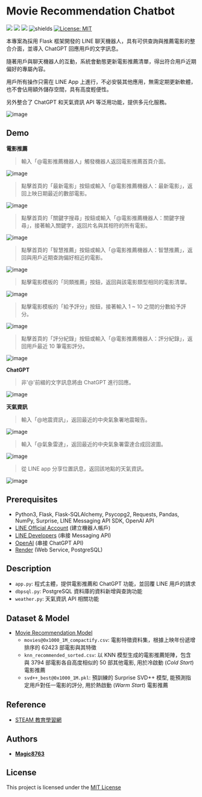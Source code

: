 # Movie Recommendation Chatbot
![](https://img.shields.io/github/stars/magic8763/movie_recommend_chatbot)
![](https://img.shields.io/github/watchers/magic8763/movie_recommend_chatbot)
![](https://img.shields.io/github/forks/magic8763/movie_recommend_chatbot)
![shields](https://img.shields.io/badge/python-3.10%2B-blue?style=flat-square)
[![License: MIT](https://img.shields.io/badge/License-MIT-yellow?style=flat-square)](https://opensource.org/licenses/MIT)

本專案為採用 Flask 框架開發的 LINE 聊天機器人，具有可供查詢與推薦電影的整合介面，並導入 ChatGPT 回應用戶的文字訊息。

隨著用戶與聊天機器人的互動，系統會動態更新電影推薦清單，得出符合用戶近期偏好的專屬內容。

用戶所有操作只需在 LINE App 上進行，不必安裝其他應用，無需定期更新軟體，也不會佔用額外儲存空間，具有高度輕便性。 

另外整合了 ChatGPT 和天氣資訊 API 等泛用功能，提供多元化服務。

![image](https://github.com/Magic8763/movie_recommend_chatbot/blob/main/img/structure.jpg)

## Demo
**電影推薦**
>輸入「@電影推薦機器人」觸發機器人返回電影推薦首頁介面。

![image](https://github.com/Magic8763/movie_recommend_chatbot/blob/main/img/Menu.jpg)

>點擊首頁的「最新電影」按鈕或輸入「@電影推薦機器人：最新電影」，返回上映日期最近的數部電影。

![image](https://github.com/Magic8763/movie_recommend_chatbot/blob/main/img/Get_New.jpg)

>點擊首頁的「關鍵字搜尋」按鈕或輸入「@電影推薦機器人：關鍵字搜尋」，接著輸入關鍵字，返回片名與其相符的所有電影。

![image](https://github.com/Magic8763/movie_recommend_chatbot/blob/main/img/Keyword_Search.jpg)

>點擊首頁的「智慧推薦」按鈕或輸入「@電影推薦機器人：智慧推薦」，返回與用戶近期查詢偏好相近的電影。

![image](https://github.com/Magic8763/movie_recommend_chatbot/blob/main/img/Get_Recommended.jpg)

>點擊電影模板的「同類推薦」按鈕，返回與該電影類型相同的電影清單。

![image](https://github.com/Magic8763/movie_recommend_chatbot/blob/main/img/Get_Similar.jpg)

>點擊電影模板的「給予評分」按鈕，接著輸入 1 ~ 10 之間的分數給予評分。

![image](https://github.com/Magic8763/movie_recommend_chatbot/blob/main/img/Score_message.jpg)

>點擊首頁的「評分紀錄」按鈕或輸入「@電影推薦機器人：評分紀錄」，返回用戶最近 10 筆電影評分。

![image](https://github.com/Magic8763/movie_recommend_chatbot/blob/main/img/Read_Personal_Record.jpg)

**ChatGPT**
>非'@'前綴的文字訊息將由 ChatGPT 進行回應。

![image](https://github.com/Magic8763/movie_recommend_chatbot/blob/main/img/Call_ChatGPT.jpg)

**天氣資訊**
>輸入「@地震資訊」，返回最近的中央氣象署地震報告。

![image](https://github.com/Magic8763/movie_recommend_chatbot/blob/main/img/Get_Earthquake.jpg)

>輸入「@氣象雷達」，返回最近的中央氣象署雷達合成回波圖。

![image](https://github.com/Magic8763/movie_recommend_chatbot/blob/main/img/Get_RadarEcho.jpg)

>從 LINE app 分享位置訊息，返回該地點的天氣資訊。

![image](https://github.com/Magic8763/movie_recommend_chatbot/blob/main/img/Get_Weather.jpg)

## Prerequisites
- Python3, Flask, Flask-SQLAlchemy, Psycopg2, Requests, Pandas, NumPy, Surprise, LINE Messaging API SDK, OpenAI API
- [LINE Official Account](https://manager.line.biz/) (建立機器人帳戶)
- [LINE Developers](https://developers.line.biz/en/) (串接 Messaging API)
- [OpenAI](https://platform.openai.com/) (串接 ChatGPT API)
- [Render](https://render.com/) (Web Service, PostgreSQL)

## Description
- `app.py`: 程式主體，提供電影推薦和 ChatGPT 功能，並回覆 LINE 用戶的請求
- `dbpsql.py`: PostgreSQL 資料庫的資料新增與查詢功能
- `weather.py`: 天氣資訊 API 相關功能

## Dataset & Model
- [Movie Recommendation Model](https://github.com/Magic8763/knn_svd_recommendation)
  - `movies@0x1000_1M_compactify.csv`: 電影特徵資料集，根據上映年份遞增排序的 62423 部電影與其特徵
  - `knn_recommended_sorted.csv`: 以 KNN 模型生成的電影推薦矩陣，包含與 3794 部電影各自高度相似的 50 部其他電影, 用於冷啟動 (*Cold Start*) 電影推薦
  - `svd++_best@0x1000_1M.pkl`: 預訓練的 Surprise SVD++ 模型, 能預測指定用戶對任一電影的評分, 用於熱啟動 (*Warm Start*) 電影推薦

## Reference
- [STEAM 教育學習網](https://steam.oxxostudio.tw/category/python/example/line-bot-weather-3.html)

## Authors
* **[Magic8763](https://github.com/Magic8763)**

## License
This project is licensed under the [MIT License](https://github.com/Magic8763/movie_recommend_chatbot/blob/main/LICENSE)
